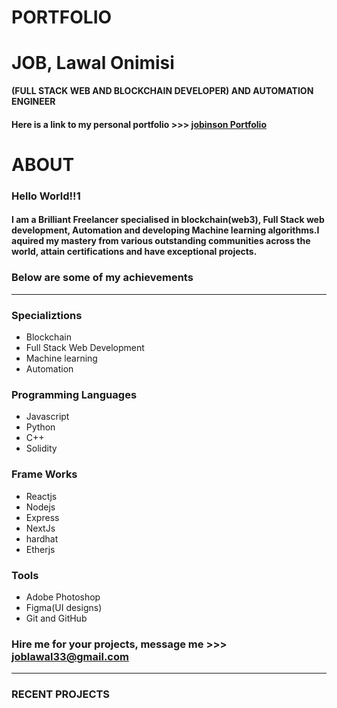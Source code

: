 # **PORTFOLIO**
# JOB, Lawal Onimisi
**(FULL STACK WEB AND BLOCKCHAIN DEVELOPER) AND AUTOMATION ENGINEER**
#### Here is a link to my personal portfolio >>> [jobinson Portfolio](https://jobinson.netlify.app)
# ABOUT
### Hello World!!1
#### I am a Brilliant Freelancer specialised in blockchain(web3), Full Stack web development, Automation and developing Machine learning algorithms.I aquired my mastery from various outstanding communities across the world, attain certifications and have exceptional projects. 
### Below are some of my achievements
---
### Specializtions
- Blockchain
- Full Stack Web Development
- Machine learning 
- Automation 
### Programming Languages
- Javascript
- Python
- C++
- Solidity
### Frame Works
- Reactjs
- Nodejs
- Express
- NextJs
- hardhat
- Etherjs
### Tools
- Adobe Photoshop
- Figma(UI designs)
- Git and GitHub

### Hire me for your projects, message me >>> [joblawal33@gmail.com](joblawal3@gmail.com)
---
### **RECENT PROJECTS**
